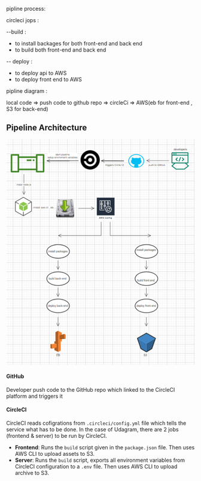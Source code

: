 pipline process:

circleci jops :

--build :

-   to install backages for both front-end and back end
-   to build both front-end and back end

-- deploy :

-   to deploy api to AWS
-   to deploy front end to AWS

pipline diagram :

 local code => push code to github repo => circleCi => AWS(eb for front-end , S3 for back-end)

 
## Pipeline Architecture

![pipeline](./pipeline.PNG)


#### GitHub
Developer push code to the GitHub repo which  linked to the CircleCI platform and  triggers it

#### CircleCI
CircleCI reads cofigrations from `.circleci/config.yml` file which tells the service what has to be done. In the case of Udagram,
there are 2 jobs (frontend & server) to be run by CircleCI.
- **Frontend**: Runs the `build` script given in the `package.json` file. Then uses AWS CLI to upload assets to S3.
- **Server**: Runs the `build` script, exports all environment variables from CircleCI configuration to a `.env` file. Then uses AWS CLI to upload archive to S3.